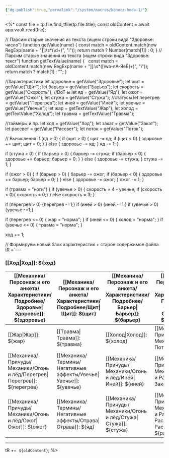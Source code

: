 ```yaml
---
{"dg-publish":true,"permalink":"/system/macros/konecz-hoda-1/"}
---
```


<%*
const file = tp.file.find_tfile(tp.file.title);
const oldContent = await app.vault.read(file);

// Парсим старые значения из текста (ищем строки вида "Здоровье: число")
function getValue(name) {
  const match = oldContent.match(new RegExp(name + "]]:\\s*(\\d+)", "i"));
  return match ? Number(match[1]) : 0;
}
// Парсим старые значения из текста (ищем строки вида "Здоровье: текст")
function getTextValue(name) {
  const match = oldContent.match(new RegExp(name + "]]:\\s*([\\wа-яА-ЯёЁ]+)", "i"));
  return match ? match[1] : "";
}

//Характеристики
let здоровье = getValue("Здоровье");
let щит = getValue("Щит");
let барьер = getValue("Барьер");
let скорость = getValue("Скорость");
//DoT-ы
let яд = getValue("Яд");
let ожог = getValue("Ожог");
let стужа = getValue("Стужа");
//статусы
let перегрев = getValue("Перегрев");
let иней = getValue("Иней");
let увечье = getValue("Увечье");
let жар = getTextValue("Жар");
let холод = getTextValue("Холод");
let травма = getTextValue("Травма");

//таймеры и пр.
let ход = getValue("Ход");
let закат = getValue("Закат");
let рассвет = getValue("Рассвет");
let поток = getValue("Поток");


// Вычисления
if (яд > 0) {
    if (щит > 0) {
        щит -= яд;
        if (щит < 0) {
            здоровье += щит;
            щит = 0;
        }
    } else {
        здоровье -= яд;
    }
    яд -= 1;
}

if (стужа > 0) {
    if (барьер > 0) {
        барьер -= стужа;
        if (барьер < 0) {
            здоровье += барьер;
            барьер = 0;
        }
    } else {
        здоровье -= стужа;
    }
    стужа -= 1;
}

if (ожог > 0) {
    if (барьер > 0) {
        барьер -= ожог;
        if (барьер < 0) {
            здоровье += барьер;
            барьер = 0;
        }
    } else {
        здоровье -= ожог;
    }
    ожог -= 1;
}

if (травма = "ноги") {
    if (увечье > 0) {
        скорость = 4 - увечье;
		if (скорость < 0){ скорость = 0;}
    } 
else скорость = 3;
}

if (перегрев > 0) {перегрев -=1;}
if (иней > 0) {иней -=1;}
if (увечье > 0) {увечье -=1;}

if (перегрев <= 0) { жар = "норма"; }
if (иней <= 0) { холод = "норма"; }
if (увечье <= 0) { травма = "норма"; }

ход += 1;

// Формируем новый блок характеристик + старое содержимое файла
tR =`---
### [[Ход\|Ход]]: ${ход}

 | [[Механика/Персонаж и его анкета/Характеристики/Подробнее/Здоровье\|Здоровье]]: ${здоровье} | [[Механика/Персонаж и его анкета/Характеристики/Подробнее/Щит\|Щит]]: ${щит}       | [[Механика/Персонаж и его анкета/Характеристики/Подробнее/Барьер\|Барьер]]: ${барьер} | [[Механика/Персонаж и его анкета/Характеристики/Подробнее/Скорость\|Скорость]]: ${скорость} |
 | ------------------------- | --------------------- | --------------------- | ------------------------- |
 | [[Жар\|Жар]]: ${жар}           | [[Травма\|Травма]]: ${травма} | [[Холод\|Холод]]: ${холод}   | [[Механика/Причуды/Механики/Поток\|Поток]]: ${поток}       |
 | [[Механика/Причуды/Механики/Огонь и лёд/Перегрев\|Перегрев]]: ${перегрев} | [[Механика/Термины/Негативные эффекты/Увечье\|Увечье]]: ${увечье} | [[Механика/Причуды/Механики/Огонь и лёд/Иней\|Иней]]: ${иней}     | [[Механика/Причуды/Механики/Закат и Рассвет/Закат\|Закат]]: ${закат}       |
 | [[Механика/Причуды/Механики/Огонь и лёд/Ожог\|Ожог]]: ${ожог}         | [[Механика/Термины/Негативные эффекты/Отрава\|Отрава]]: ${яд}         | [[Механика/Причуды/Механики/Огонь и лёд/Стужа\|Стужа]]: ${стужа}   | [[Механика/Причуды/Механики/Закат и Рассвет/Рассвет\|Рассвет]]: ${рассвет}   |

 ---
tR +=` ${oldContent}`;
%>
